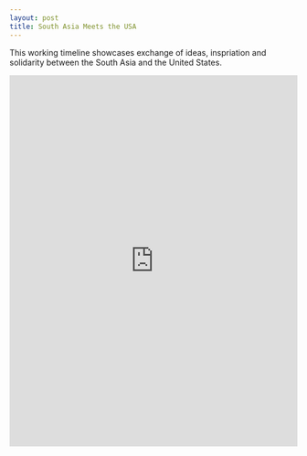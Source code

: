 ```yaml
---
layout: post
title: South Asia Meets the USA
---
```


This working timeline showcases exchange of ideas, inspriation and solidarity between the South Asia and the United States.

<iframe src='https://cdn.knightlab.com/libs/timeline3/latest/embed/index.html?source=1rv9sB-F0K8LPynIIkHNpOWZz3yVSkRcd6_L4pP_GQ_I&font=Default&lang=en&initial_zoom=2&height=650' width='100%' height='650' webkitallowfullscreen mozallowfullscreen allowfullscreen frameborder='0'></iframe>
